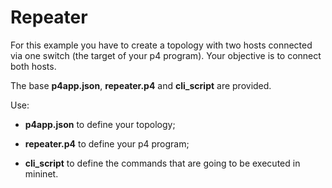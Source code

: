# Repeater

For this example you have to create a topology with two hosts connected via one switch (the target of your p4 program). Your objective is to connect both hosts.

The base **p4app.json**, **repeater.p4** and **cli_script** are provided.  

Use:

* **p4app.json** to define your topology;

* **repeater.p4** to define your p4 program;

* **cli_script** to define the commands that are going to be executed in mininet.

